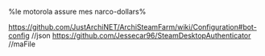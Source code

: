 %le motorola assure mes narco-dollars%

https://github.com/JustArchiNET/ArchiSteamFarm/wiki/Configuration#bot-config //json
https://github.com/Jessecar96/SteamDesktopAuthenticator //maFile
